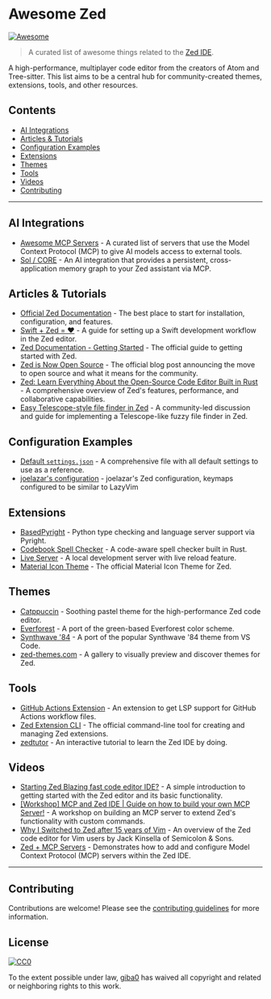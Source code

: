 # Awesome Zed

[![Awesome](https://awesome.re/badge.svg)](https://awesome.re)

> A curated list of awesome things related to the [Zed IDE](https://zed.dev).

A high-performance, multiplayer code editor from the creators of Atom and Tree-sitter. This list aims to be a central hub for community-created themes, extensions, tools, and other resources.

## Contents

- [AI Integrations](#ai-integrations)
- [Articles & Tutorials](#articles--tutorials)
- [Configuration Examples](#configuration-examples)
- [Extensions](#extensions)
- [Themes](#themes)
- [Tools](#tools)
- [Videos](#videos)
- [Contributing](#contributing)

---

## AI Integrations

- [Awesome MCP Servers](https://github.com/punkpeye/awesome-mcp-servers/) - A curated list of servers that use the Model Context Protocol (MCP) to give AI models access to external tools.
- [Sol / CORE](https://docs.heysol.ai/providers/zed) - An AI integration that provides a persistent, cross-application memory graph to your Zed assistant via MCP.

## Articles & Tutorials

- [Official Zed Documentation](https://zed.dev/docs) - The best place to start for installation, configuration, and features.
- [Swift + Zed = ❤️](https://tgomareli.medium.com/swift-zed-%EF%B8%8F-6b08de865425) - A guide for setting up a Swift development workflow in the Zed editor.
- [Zed Documentation - Getting Started](https://zed.dev/docs/getting-started) - The official guide to getting started with Zed.
- [Zed is Now Open Source](https://zed.dev/blog/zed-is-now-open-source) - The official blog post announcing the move to open source and what it means for the community.
- [Zed: Learn Everything About the Open-Source Code Editor Built in Rust](https://daily.dev/blog/zed-learn-everything-about-the-open-source-code-editor-built-in-rust) - A comprehensive overview of Zed's features, performance, and collaborative capabilities.
- [Easy Telescope-style file finder in Zed](https://github.com/zed-industries/zed/discussions/22581) - A community-led discussion and guide for implementing a Telescope-like fuzzy file finder in Zed.

## Configuration Examples

- [Default `settings.json`](./examples/default-settings.json) - A comprehensive file with all default settings to use as a reference.
- [joelazar's configuration](https://github.com/joelazar/dotfiles/tree/main/dot_config/zed) - joelazar's Zed configuration, keymaps configured to be similar to LazyVim

## Extensions

- [BasedPyright](https://zed.dev/extensions/basedpyright) - Python type checking and language server support via Pyright.
- [Codebook Spell Checker](https://github.com/blopker/codebook) - A code-aware spell checker built in Rust.
- [Live Server](https://github.com/frederik-uni/zed-live-server) - A local development server with live reload feature.
- [Material Icon Theme](https://github.com/zed-extensions/material-icon-theme) - The official Material Icon Theme for Zed.

## Themes

- [Catppuccin](https://github.com/catppuccin/zed) - Soothing pastel theme for the high-performance Zed code editor.
- [Everforest](https://github.com/ThomasAlban/everforest-zed) - A port of the green-based Everforest color scheme.
- [Synthwave '84](https://github.com/DanielMSchmidt/zed-synthwave) - A port of the popular Synthwave '84 theme from VS Code.
- [zed-themes.com](https://zed-themes.com/) - A gallery to visually preview and discover themes for Zed.

## Tools

- [GitHub Actions Extension](https://zed.dev/extensions/github-actions) - An extension to get LSP support for GitHub Actions workflow files.
- [Zed Extension CLI](https://github.com/zed-industries/extensions) - The official command-line tool for creating and managing Zed extensions.
- [zedtutor](https://github.com/llamaha/zedtutor) - An interactive tutorial to learn the Zed IDE by doing.

## Videos

- [Starting Zed Blazing fast code editor IDE?](https://youtu.be/6ztTDhH14Hw) - A simple introduction to getting started with the Zed editor and its basic functionality.
- [[Workshop] MCP and Zed IDE | Guide on how to build your own MCP Server!](https://youtu.be/VJr90F_dlY4) - A workshop on building an MCP server to extend Zed's functionality with custom commands.
- [Why I Switched to Zed after 15 years of Vim](https://www.youtube.com/watch?v=ltE30UmsBlY) - An overview of the Zed code editor for Vim users by Jack Kinsella of Semicolon & Sons.
- [Zed + MCP Servers](https://youtu.be/fuFrYyXgSEQ) - Demonstrates how to add and configure Model Context Protocol (MCP) servers within the Zed IDE.

---

## Contributing

Contributions are welcome! Please see the [contributing guidelines](CONTRIBUTING.md) for more information.

## License

[![CC0](https://mirrors.creativecommons.org/presskit/buttons/88x31/svg/cc-zero.svg)](https://creativecommons.org/publicdomain/zero/1.0/)

To the extent possible under law, [giba0](https://github.com/giba0) has waived all copyright and related or neighboring rights to this work.
